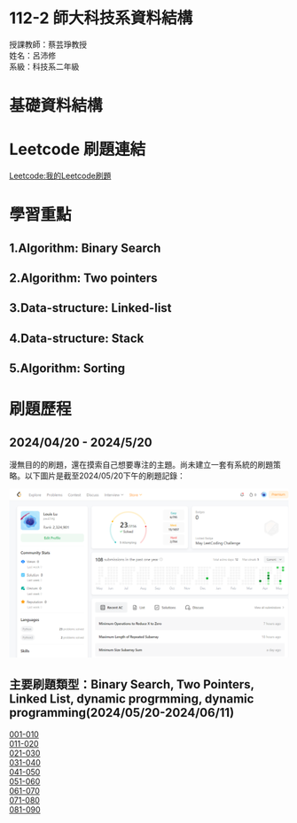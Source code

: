# 112-2 師大科技系資料結構 
授課教師：蔡芸琤教授  
姓名：呂沛修  
系級：科技系二年級

# 基礎資料結構

# Leetcode 刷題連結
[Leetcode:我的Leetcode刷題](https://leetcode.com/u/paul234jj/)

# 學習重點

## 1.Algorithm: Binary Search

## 2.Algorithm: Two pointers

## 3.Data-structure: Linked-list

## 4.Data-structure: Stack

## 5.Algorithm: Sorting

# 刷題歷程  

## 2024/04/20 - 2024/5/20  
漫無目的的刷題，還在摸索自己想要專注的主題。尚未建立一套有系統的刷題策略。以下圖片是截至2024/05/20下午的刷題記錄：  
  
![圖片描述](https://github.com/PeiHsiuLu/data-structure/blob/main/Leetcode_0520_evening.png?raw=true)  

## 主要刷題類型：Binary Search, Two Pointers, Linked List, dynamic progrmming, dynamic programming(2024/05/20-2024/06/11)  
[001-010](https://github.com/PeiHsiuLu/data-structure/blob/main/001-010.md)  
[011-020](https://github.com/PeiHsiuLu/data-structure/blob/main/011-020.md)  
[021-030](https://github.com/PeiHsiuLu/data-structure/blob/main/021-030.md)  
[031-040](https://github.com/PeiHsiuLu/data-structure/blob/main/031-040.md)  
[041-050](https://github.com/PeiHsiuLu/data-structure/blob/main/041-050.md)  
[051-060](https://github.com/PeiHsiuLu/data-structure/blob/main/051-060.md)  
[061-070](https://github.com/PeiHsiuLu/data-structure/blob/main/061-070.md)   
[071-080](https://github.com/PeiHsiuLu/data-structure/blob/main/071-080.md)   
[081-090](https://github.com/PeiHsiuLu/data-structure/blob/main/081-090.md)   









